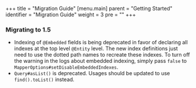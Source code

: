 +++
title = "Migration Guide"
[menu.main]
  parent = "Getting Started"
  identifier = "Migration Guide"
  weight = 3
  pre = "<i class='fa'></i>"
+++
### Migrating to 1.5
*  Indexing of `@Embedded` fields is being deprecated in favor of declaring all indexes at the top level `@Entity` level.  The new index 
definitions just need to use the dotted path names to recreate these indexes.  To turn off the warning in the logs about embedded 
indexing, simply pass `false` to `MapperOptions#setDisableEmbeddedIndexes`.
*  `Query#asList()` is deprecated.  Usages should be updated to use `find().toList()` instead.